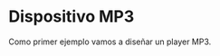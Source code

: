 [//]: # (-*- mode: markdown; coding: utf-8 -*-)
# Dispositivo MP3

Como primer ejemplo vamos a diseñar un player MP3.